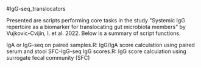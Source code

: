 #IgG-seq_translocators

Presented are scripts performing core tasks in the study "Systemic IgG repertoire as a biomarker for translocating gut microbiota members" by Vujkovic-Cvijin, I. et al. 2022. Below is a summary of script functions.


IgA or IgG-seq on paired samples.R: IgG/IgA score calculation using paired serum and stool
SFC-IgG-seq IgG scores.R: IgG score calculation using surrogate fecal community (SFC)

